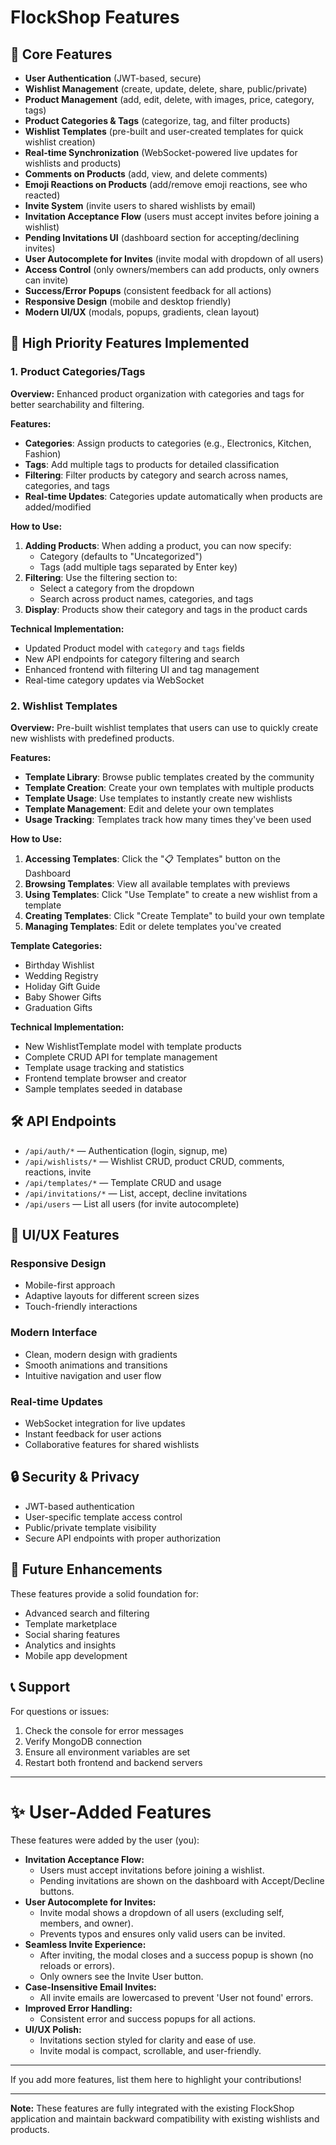 # FlockShop Features

## 🚀 Core Features

- **User Authentication** (JWT-based, secure)
- **Wishlist Management** (create, update, delete, share, public/private)
- **Product Management** (add, edit, delete, with images, price, category, tags)
- **Product Categories & Tags** (categorize, tag, and filter products)
- **Wishlist Templates** (pre-built and user-created templates for quick wishlist creation)
- **Real-time Synchronization** (WebSocket-powered live updates for wishlists and products)
- **Comments on Products** (add, view, and delete comments)
- **Emoji Reactions on Products** (add/remove emoji reactions, see who reacted)
- **Invite System** (invite users to shared wishlists by email)
- **Invitation Acceptance Flow** (users must accept invites before joining a wishlist)
- **Pending Invitations UI** (dashboard section for accepting/declining invites)
- **User Autocomplete for Invites** (invite modal with dropdown of all users)
- **Access Control** (only owners/members can add products, only owners can invite)
- **Success/Error Popups** (consistent feedback for all actions)
- **Responsive Design** (mobile and desktop friendly)
- **Modern UI/UX** (modals, popups, gradients, clean layout)

## 🎯 High Priority Features Implemented

### 1. Product Categories/Tags

**Overview:**
Enhanced product organization with categories and tags for better searchability and filtering.

**Features:**
- **Categories**: Assign products to categories (e.g., Electronics, Kitchen, Fashion)
- **Tags**: Add multiple tags to products for detailed classification
- **Filtering**: Filter products by category and search across names, categories, and tags
- **Real-time Updates**: Categories update automatically when products are added/modified

**How to Use:**
1. **Adding Products**: When adding a product, you can now specify:
   - Category (defaults to "Uncategorized")
   - Tags (add multiple tags separated by Enter key)
2. **Filtering**: Use the filtering section to:
   - Select a category from the dropdown
   - Search across product names, categories, and tags
3. **Display**: Products show their category and tags in the product cards

**Technical Implementation:**
- Updated Product model with `category` and `tags` fields
- New API endpoints for category filtering and search
- Enhanced frontend with filtering UI and tag management
- Real-time category updates via WebSocket

### 2. Wishlist Templates

**Overview:**
Pre-built wishlist templates that users can use to quickly create new wishlists with predefined products.

**Features:**
- **Template Library**: Browse public templates created by the community
- **Template Creation**: Create your own templates with multiple products
- **Template Usage**: Use templates to instantly create new wishlists
- **Template Management**: Edit and delete your own templates
- **Usage Tracking**: Templates track how many times they've been used

**How to Use:**
1. **Accessing Templates**: Click the "📋 Templates" button on the Dashboard
2. **Browsing Templates**: View all available templates with previews
3. **Using Templates**: Click "Use Template" to create a new wishlist from a template
4. **Creating Templates**: Click "Create Template" to build your own template
5. **Managing Templates**: Edit or delete templates you've created

**Template Categories:**
- Birthday Wishlist
- Wedding Registry
- Holiday Gift Guide
- Baby Shower Gifts
- Graduation Gifts

**Technical Implementation:**
- New WishlistTemplate model with template products
- Complete CRUD API for template management
- Template usage tracking and statistics
- Frontend template browser and creator
- Sample templates seeded in database

## 🛠️ API Endpoints

- `/api/auth/*` — Authentication (login, signup, me)
- `/api/wishlists/*` — Wishlist CRUD, product CRUD, comments, reactions, invite
- `/api/templates/*` — Template CRUD and usage
- `/api/invitations/*` — List, accept, decline invitations
- `/api/users` — List all users (for invite autocomplete)

## 🎨 UI/UX Features

### Responsive Design
- Mobile-first approach
- Adaptive layouts for different screen sizes
- Touch-friendly interactions

### Modern Interface
- Clean, modern design with gradients
- Smooth animations and transitions
- Intuitive navigation and user flow

### Real-time Updates
- WebSocket integration for live updates
- Instant feedback for user actions
- Collaborative features for shared wishlists

## 🔒 Security & Privacy

- JWT-based authentication
- User-specific template access control
- Public/private template visibility
- Secure API endpoints with proper authorization

## 🚀 Future Enhancements

These features provide a solid foundation for:
- Advanced search and filtering
- Template marketplace
- Social sharing features
- Analytics and insights
- Mobile app development

## 📞 Support

For questions or issues:
1. Check the console for error messages
2. Verify MongoDB connection
3. Ensure all environment variables are set
4. Restart both frontend and backend servers

---

# ✨ User-Added Features

These features were added by the user (you):

- **Invitation Acceptance Flow:**
  - Users must accept invitations before joining a wishlist.
  - Pending invitations are shown on the dashboard with Accept/Decline buttons.
- **User Autocomplete for Invites:**
  - Invite modal shows a dropdown of all users (excluding self, members, and owner).
  - Prevents typos and ensures only valid users can be invited.
- **Seamless Invite Experience:**
  - After inviting, the modal closes and a success popup is shown (no reloads or errors).
  - Only owners see the Invite User button.
- **Case-Insensitive Email Invites:**
  - All invite emails are lowercased to prevent 'User not found' errors.
- **Improved Error Handling:**
  - Consistent error and success popups for all actions.
- **UI/UX Polish:**
  - Invitations section styled for clarity and ease of use.
  - Invite modal is compact, scrollable, and user-friendly.

---

If you add more features, list them here to highlight your contributions!

---

**Note:** These features are fully integrated with the existing FlockShop application and maintain backward compatibility with existing wishlists and products. 